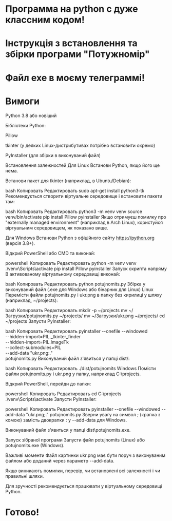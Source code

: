
# Программа на python с дуже классним кодом!

# Інструкція з встановлення та збірки програми "Потужномір"

# Файл exe в моєму телеграммі!

# Вимоги
Python 3.8 або новіший

Бібліотеки Python:

Pillow

tkinter (у деяких Linux-дистрибутивах потрібно встановити окремо)

PyInstaller (для збірки в виконуваний файл)

Встановлення залежностей
Для Linux
Встанови Python, якщо його ще нема.

Встанови пакет для tkinter (наприклад, в Ubuntu/Debian):

bash
Копировать
Редактировать
sudo apt-get install python3-tk
Рекомендується створити віртуальне середовище і встановити пакети там:

bash
Копировать
Редактировать
python3 -m venv venv
source venv/bin/activate
pip install Pillow pyinstaller
Якщо отримуєш помилку про "externally managed environment" (наприклад в Arch Linux), користуйся віртуальним середовищем, як показано вище.

Для Windows
Встанови Python з офіційного сайту https://python.org (версія 3.8+).

Відкрий PowerShell або CMD та виконай:

powershell
Копировать
Редактировать
python -m venv venv
.\venv\Scripts\activate
pip install Pillow pyinstaller
Запуск скрипта напряму
В активованому віртуальному середовищі виконай:

bash
Копировать
Редактировать
python potujnomits.py
Збірка у виконуваний файл (.exe для Windows або бінарник для Linux)
Linux
Перемісти файли potujnomits.py і ukr.png в папку без кирилиці у шляху (наприклад, ~/projects):

bash
Копировать
Редактировать
mkdir -p ~/projects
mv ~/Загрузки/potujnomits.py ~/projects/
mv ~/Загрузки/ukr.png ~/projects/
cd ~/projects
Запусти PyInstaller:

bash
Копировать
Редактировать
pyinstaller --onefile --windowed \
--hidden-import=PIL._tkinter_finder \
--hidden-import=PIL.ImageTk \
--collect-submodules=PIL \
--add-data "ukr.png:." \
potujnomits.py
Виконуваний файл з'явиться у папці dist/:

bash
Копировать
Редактировать
./dist/potujnomits
Windows
Помісти файли potujnomits.py і ukr.png у папку, наприклад C:\projects\.

Відкрий PowerShell, перейди до папки:

powershell
Копировать
Редактировать
cd C:\projects\
.\venv\Scripts\activate
Запусти PyInstaller:

powershell
Копировать
Редактировать
pyinstaller --onefile --windowed --add-data "ukr.png;." potujnomits.py
Зверни увагу на символ ; (крапка з комою) замість двокрапки : у --add-data для Windows.

Виконуваний файл з'явиться у папці dist\potujnomits.exe.

Запуск зібраної програми
Запусти файл potujnomits (Linux) або potujnomits.exe (Windows).

Важливі моменти
Файл картинки ukr.png має бути поруч з виконуваним файлом або доданий через параметр --add-data.

Якщо виникають помилки, перевір, чи встановлені всі залежності і чи правильні шляхи.

Для зручності рекомендується працювати у віртуальному середовищі Python.

# Готово!

